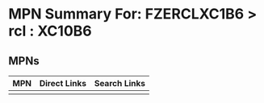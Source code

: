 



# MPN Summary For: FZERCLXC1B6 > rcl : XC10B6

## MPNs
  

|MPN|Direct Links|Search Links|
| :--- | :--- | :--- |
||||
